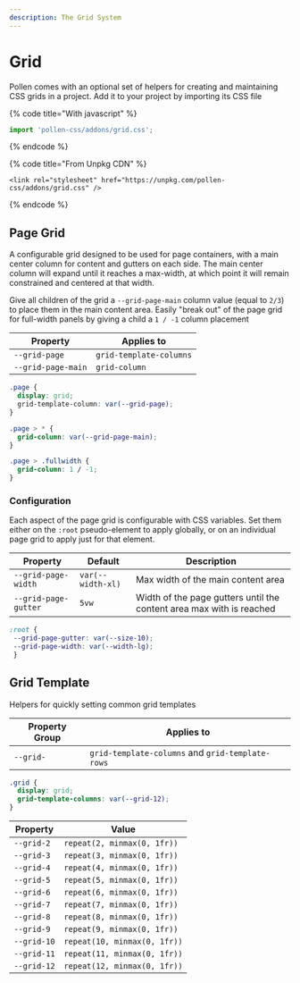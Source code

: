 ```yaml
---
description: The Grid System
---
```


# Grid

Pollen comes with an optional set of helpers for creating and maintaining CSS grids in a project. Add it to your project by importing its CSS file

{% code title="With javascript" %}
```javascript
import 'pollen-css/addons/grid.css';
```
{% endcode %}

{% code title="From Unpkg CDN" %}
```markup
<link rel="stylesheet" href="https://unpkg.com/pollen-css/addons/grid.css" />
```
{% endcode %}

## Page Grid

A configurable grid designed to be used for page containers, with a main center column for content and gutters on each side. The main center column will expand until it reaches a max-width, at which point it will remain constrained and centered at that width.&#x20;

Give all children of the grid a `--grid-page-main` column value (equal to `2/3`) to place them in the main content area. Easily "break out" of the page grid for full-width panels by giving a child a `1 / -1` column placement

| Property           | Applies to              |
| ------------------ | ----------------------- |
| `--grid-page`      | `grid-template-columns` |
| `--grid-page-main` | `grid-column`           |

```css
.page {
  display: grid;
  grid-template-column: var(--grid-page);
}

.page > * {
  grid-column: var(--grid-page-main);
}

.page > .fullwidth {
  grid-column: 1 / -1;
}
```

### Configuration

Each aspect of the page grid is configurable with CSS variables. Set them either on the `:root` pseudo-element to apply globally, or on an individual page grid to apply just for that element.

| Property             | Default           | Description                                                          |
| -------------------- | ----------------- | -------------------------------------------------------------------- |
| `--grid-page-width`  | `var(--width-xl)` | Max width of the main content area                                   |
| `--grid-page-gutter` | `5vw`             | Width of the page gutters until the content area max with is reached |

```css
:root {
 --grid-page-gutter: var(--size-10);
 --grid-page-width: var(--width-lg);
 }
```

## Grid Template

Helpers for quickly setting common grid templates

| Property Group | Applies to                                       |
| -------------- | ------------------------------------------------ |
| `--grid-`      | `grid-template-columns` and `grid-template-rows` |

```css
.grid {
  display: grid;
  grid-template-columns: var(--grid-12);
}
```

| Property    | Value                        |
| ----------- | ---------------------------- |
| `--grid-2`  | `repeat(2, minmax(0, 1fr))`  |
| `--grid-3`  | `repeat(3, minmax(0, 1fr))`  |
| `--grid-4`  | `repeat(4, minmax(0, 1fr))`  |
| `--grid-5`  | `repeat(5, minmax(0, 1fr))`  |
| `--grid-6`  | `repeat(6, minmax(0, 1fr))`  |
| `--grid-7`  | `repeat(7, minmax(0, 1fr))`  |
| `--grid-8`  | `repeat(8, minmax(0, 1fr))`  |
| `--grid-9`  | `repeat(9, minmax(0, 1fr))`  |
| `--grid-10` | `repeat(10, minmax(0, 1fr))` |
| `--grid-11` | `repeat(11, minmax(0, 1fr))` |
| `--grid-12` | `repeat(12, minmax(0, 1fr))` |
